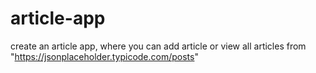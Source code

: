# article-app
create an article app, where you can add article or view all articles from "https://jsonplaceholder.typicode.com/posts"
